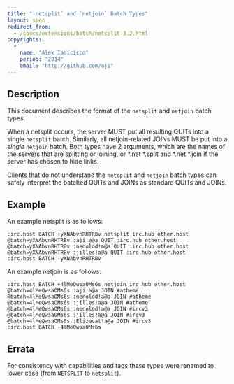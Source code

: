 ```yaml
---
title: "`netsplit` and `netjoin` Batch Types"
layout: spec
redirect_from:
  - /specs/extensions/batch/netsplit-3.2.html
copyrights:
  -
    name: "Alex Iadicicco"
    period: "2014"
    email: "http://github.com/aji"
---
```


## Description

This document describes the format of the `netsplit` and `netjoin` batch
types.

When a netsplit occurs, the server MUST put all resulting QUITs into
a single `netsplit` batch. Similarly, all netjoin-related JOINs MUST be
put into a *single* `netjoin` batch. Both types have 2 arguments, which are
the names of the servers that are splitting or joining, or *.net *.split
and *.net *.join if the server has chosen to hide links.

Clients that do not understand the `netsplit` and `netjoin` batch types
can safely interpret the batched QUITs and JOINs as standard QUITs
and JOINs.

## Example

An example netsplit is as follows:

    :irc.host BATCH +yXNAbvnRHTRBv netsplit irc.hub other.host
    @batch=yXNAbvnRHTRBv :aji!a@a QUIT :irc.hub other.host
    @batch=yXNAbvnRHTRBv :nenolod!a@a QUIT :irc.hub other.host
    @batch=yXNAbvnRHTRBv :jilles!a@a QUIT :irc.hub other.host
    :irc.host BATCH -yXNAbvnRHTRBv

An example netjoin is as follows:

    :irc.host BATCH +4lMeQwsaOMs6s netjoin irc.hub other.host
    @batch=4lMeQwsaOMs6s :aji!a@a JOIN #atheme
    @batch=4lMeQwsaOMs6s :nenolod!a@a JOIN #atheme
    @batch=4lMeQwsaOMs6s :jilles!a@a JOIN #atheme
    @batch=4lMeQwsaOMs6s :nenolod!a@a JOIN #ircv3
    @batch=4lMeQwsaOMs6s :jilles!a@a JOIN #ircv3
    @batch=4lMeQwsaOMs6s :Elizacat!a@a JOIN #ircv3
    :irc.host BATCH -4lMeQwsaOMs6s

## Errata

For consistency with capabilities and tags these types were renamed to lower case
(from `NETSPLIT` to `netsplit`).
